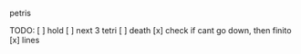 petris

TODO: 
[ ] hold
[ ] next 3 tetri
[ ] death
[x] check if cant go down, then finito
[x] lines
